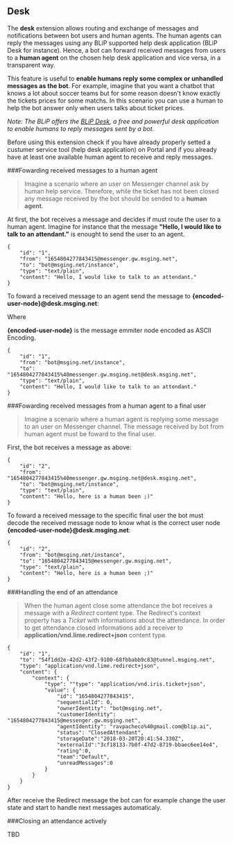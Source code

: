 ## Desk

The **desk** extension allows routing and exchange of messages and notifications between bot users and human agents. The human agents can reply the messages using any BLiP supported help desk application (BLiP Desk for instance). Hence, a bot can forward received messages from users to a **human agent** on the chosen help desk application and vice versa, in a transparent way.

This feature is useful to **enable humans reply some complex or unhandled messages as the bot**. For example, imagine that you want a chatbot that knows a lot about soccer teams but for some reason doesn't know exactly the tickets prices for some matchs. In this scenario you can use a human to help the bot answer only when users talks about ticket prices.

*Note: The BLiP offers the [BLiP Desk](https://desk.blip.ai), a free and powerful desk application to enable humans to reply messages sent by a bot.*

Before using this extension check if you have already properly setted a custumer service tool (help desk application) on Portal and if you already have at least one available human agent to receive and reply messages.

###Fowarding received messages to a human agent

>Imagine a scenario where an user on Messenger channel ask by human help service. Therefore, while the ticket has not been closed any message received by the bot should be sended to a **human agent**.

At first, the bot receives a message and decides if must route the user to a human agent. Imagine for instance that the message **"Hello, I would like to talk to an attendant."** is enought to send the user to an agent.

```
{
    "id": "1",
    "from": "1654804277843415@messenger.gw.msging.net",
    "to": "bot@msging.net/instance",
    "type": "text/plain",
    "content": "Hello, I would like to talk to an attendant."
}
```

To foward a received message to an agent send the message to **{encoded-user-node}@desk.msging.net**:

Where

**{encoded-user-node}** is the message emmiter node encoded as ASCII Encoding.

```
{
    "id": "1",
    "from": "bot@msging.net/instance",
    "to": "1654804277843415%40messenger.gw.msging.net@desk.msging.net",
    "type": "text/plain",
    "content": "Hello, I would like to talk to an attendant."
}
```

###Fowarding received messages from a human agent to a final user

>Imagine a scenario where a human agent is replying some message to an user on Messenger channel. The message received by bot from human agent must be foward to the final user.

First, the bot receives a message as above:

```
{
    "id": "2",
    "from": "1654804277843415%40messenger.gw.msging.net@desk.msging.net",
    "to": "bot@msging.net/instance",
    "type": "text/plain",
    "content": "Hello, here is a human been ;)"
}
```

To foward a received message to the specific final user the bot must decode the received message node to know what is the correct user node **{encoded-user-node}@desk.msging.net**:

```
{
    "id": "2",
    "from": "bot@msging.net/instance",
    "to": "1654804277843415@messenger.gw.msging.net",
    "type": "text/plain",
    "content": "Hello, here is a human been ;)"
}
```

###Handling the end of an attendance

>When the human agent close some attendance the bot receives a message with a *Redirect* content type. The Redirect's context property has a *Ticket* with informations about the attendance. In order to get attendance closed informations add a receiver to **application/vnd.lime.redirect+json** content type.

```
{
    "id": "1",
    "to": "54f1dd2e-42d2-43f2-9100-68fbbabb9c83@tunnel.msging.net",
    "type": "application/vnd.lime.redirect+json",
    "content": {
        "context": {
            "type": ""type": "application/vnd.iris.ticket+json",
            "value": {
                "id": "1654804277843415",
                "sequentialId": 0,
                "ownerIdentity": "bot@msging.net",
                "customerIdentity": "1654804277843415@messenger.gw.msging.net",
                "agentIdentity": "ravpacheco%40gmail.com@blip.ai",
                "status": "ClosedAttendant",
                "storageDate":"2018-03-20T20:41:54.330Z",
                "externalId":"3cf18133-7b0f-47d2-8719-bbaec6ee14e4",
                "rating":0,
                "team":"Default",
                "unreadMessages":0
            }
        }
    }
}
```

After receive the Redirect message the bot can for example change the user state and start to handle next messages automaticaly.

###Closing an attendance actively

TBD